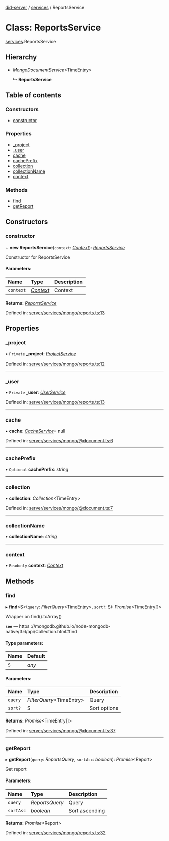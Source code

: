 [did-server](../README.md) / [services](../modules/services.md) / ReportsService

# Class: ReportsService

[services](../modules/services.md).ReportsService

## Hierarchy

* *MongoDocumentService*<TimeEntry\>

  ↳ **ReportsService**

## Table of contents

### Constructors

- [constructor](services.reportsservice.md#constructor)

### Properties

- [\_project](services.reportsservice.md#_project)
- [\_user](services.reportsservice.md#_user)
- [cache](services.reportsservice.md#cache)
- [cachePrefix](services.reportsservice.md#cacheprefix)
- [collection](services.reportsservice.md#collection)
- [collectionName](services.reportsservice.md#collectionname)
- [context](services.reportsservice.md#context)

### Methods

- [find](services.reportsservice.md#find)
- [getReport](services.reportsservice.md#getreport)

## Constructors

### constructor

\+ **new ReportsService**(`context`: [*Context*](graphql_context.context.md)): [*ReportsService*](services.reportsservice.md)

Constructor for ReportsService

#### Parameters:

Name | Type | Description |
:------ | :------ | :------ |
`context` | [*Context*](graphql_context.context.md) | Context    |

**Returns:** [*ReportsService*](services.reportsservice.md)

Defined in: [server/services/mongo/reports.ts:13](https://github.com/Puzzlepart/did/blob/f9e4ba75/server/services/mongo/reports.ts#L13)

## Properties

### \_project

• `Private` **\_project**: [*ProjectService*](services.projectservice.md)

Defined in: [server/services/mongo/reports.ts:12](https://github.com/Puzzlepart/did/blob/f9e4ba75/server/services/mongo/reports.ts#L12)

___

### \_user

• `Private` **\_user**: [*UserService*](services.userservice.md)

Defined in: [server/services/mongo/reports.ts:13](https://github.com/Puzzlepart/did/blob/f9e4ba75/server/services/mongo/reports.ts#L13)

___

### cache

• **cache**: [*CacheService*](services_cache.cacheservice.md)= null

Defined in: [server/services/mongo/@document.ts:6](https://github.com/Puzzlepart/did/blob/f9e4ba75/server/services/mongo/@document.ts#L6)

___

### cachePrefix

• `Optional` **cachePrefix**: *string*

___

### collection

• **collection**: *Collection*<TimeEntry\>

Defined in: [server/services/mongo/@document.ts:7](https://github.com/Puzzlepart/did/blob/f9e4ba75/server/services/mongo/@document.ts#L7)

___

### collectionName

• **collectionName**: *string*

___

### context

• `Readonly` **context**: [*Context*](graphql_context.context.md)

## Methods

### find

▸ **find**<S\>(`query`: *FilterQuery*<TimeEntry\>, `sort?`: S): *Promise*<TimeEntry[]\>

Wrapper on find().toArray()

**`see`** — https ://mongodb.github.io/node-mongodb-native/3.6/api/Collection.html#find

#### Type parameters:

Name | Default |
:------ | :------ |
`S` | *any* |

#### Parameters:

Name | Type | Description |
:------ | :------ | :------ |
`query` | *FilterQuery*<TimeEntry\> | Query   |
`sort?` | S | Sort options    |

**Returns:** *Promise*<TimeEntry[]\>

Defined in: [server/services/mongo/@document.ts:37](https://github.com/Puzzlepart/did/blob/f9e4ba75/server/services/mongo/@document.ts#L37)

___

### getReport

▸ **getReport**(`query`: *ReportsQuery*, `sortAsc`: *boolean*): *Promise*<Report\>

Get report

#### Parameters:

Name | Type | Description |
:------ | :------ | :------ |
`query` | *ReportsQuery* | Query   |
`sortAsc` | *boolean* | Sort ascending    |

**Returns:** *Promise*<Report\>

Defined in: [server/services/mongo/reports.ts:32](https://github.com/Puzzlepart/did/blob/f9e4ba75/server/services/mongo/reports.ts#L32)
